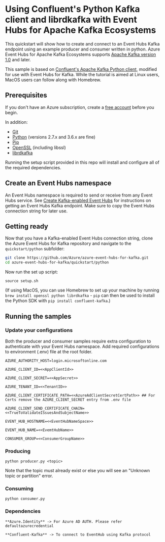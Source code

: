 # Using Confluent's Python Kafka client and librdkafka with Event Hubs for Apache Kafka Ecosystems

This quickstart will show how to create and connect to an Event Hubs Kafka endpoint using an example producer and consumer written in python. Azure Event Hubs for Apache Kafka Ecosystems supports [Apache Kafka version 1.0](https://kafka.apache.org/10/documentation.html) and later.

This sample is based on [Confluent's Apache Kafka Python client](https://github.com/confluentinc/confluent-kafka-python), modified for use with Event Hubs for Kafka.  While the tutorial is aimed at Linux users, MacOS users can follow along with Homebrew.

## Prerequisites

If you don't have an Azure subscription, create a [free account](https://azure.microsoft.com/free/?ref=microsoft.com&utm_source=microsoft.com&utm_medium=docs&utm_campaign=visualstudio) before you begin.

In addition:

* [Git](https://www.git-scm.com/downloads)
* [Python](https://www.python.org/downloads/) (versions 2.7.x and 3.6.x are fine)
* [Pip](https://pypi.org/project/pip/)
* [OpenSSL](https://www.openssl.org/) (including libssl)
* [librdkafka](https://github.com/edenhill/librdkafka)

Running the setup script provided in this repo will install and configure all of the required dependencies.

## Create an Event Hubs namespace

An Event Hubs namespace is required to send or receive from any Event Hubs service. See [Create Kafka-enabled Event Hubs](https://docs.microsoft.com/azure/event-hubs/event-hubs-create-kafka-enabled) for instructions on getting an Event Hubs Kafka endpoint. Make sure to copy the Event Hubs connection string for later use.

## Getting ready

Now that you have a Kafka-enabled Event Hubs connection string, clone the Azure Event Hubs for Kafka repository and navigate to the `quickstart/python` subfolder:

```bash
git clone https://github.com/Azure/azure-event-hubs-for-kafka.git
cd azure-event-hubs-for-kafka/quickstart/python
```

Now run the set up script:

```shell
source setup.sh
```

(If using MacOS, you can use Homebrew to set up your machine by running `brew install openssl python librdkafka` - `pip` can then be used to install the Python SDK with `pip install confluent-kafka`.)

## Running the samples

### Update your configurations

Both the producer and consumer samples require extra configuration to authenticate with your Event Hubs namespace. Add required configurations to environment (.env) file at the root folder.

    AZURE_AUTHORITY_HOST=login.microsoftonline.com

    AZURE_CLIENT_ID=<<AppClientId>>

    AZURE_CLIENT_SECRET=<<AppSecret>>

    AZURE_TENANT_ID=<<TenantID>>

    AZURE_CLIENT_CERTIFICATE_PATH=<<AzureAdClientSecretCertPath>> ## For Certs remove the AZURE_CLIENT_SECRET entry from .env file
    
    AZURE_CLIENT_SEND_CERTIFICATE_CHAIN=<<TrueToValidateISsuesAndSubjectName>>
  
    EVENT_HUB_HOSTNAME=<<EventHubNameSpace>>

    EVENT_HUB_NAME=<<EvemtHubName>>

    CONSUMER_GROUP=<<ConsumerGroupName>>

### Producing
 
```shell 
python producer.py <topic>
```

Note that the topic must already exist or else you will see an "Unknown topic or partition" error.

### Consuming

```shell
python consumer.py 
```

### Dependencies

    **Azure.Identity** -> For Azure AD AUTH. Please refer defaultazurecredential

    **Confluent-Kafka** -> To connect to EventHub using Kafka protocol

